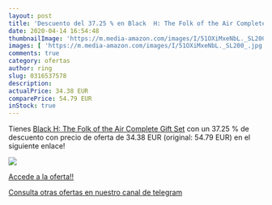 ```yaml
---
layout: post
title: 'Descuento del 37.25 % en Black  H: The Folk of the Air Complete G'
date: 2020-04-14 16:54:48
thumbnailImage: 'https://m.media-amazon.com/images/I/51OXiMxeNbL._SL200_.jpg'
images: [ 'https://m.media-amazon.com/images/I/51OXiMxeNbL._SL200_.jpg' ]
comments: true
category: ofertas
author: ring
slug: 0316537578
description:
actualPrice: 34.38 EUR
comparePrice: 54.79 EUR
inStock: true
---
```


Tienes [Black  H: The Folk of the Air Complete Gift Set](https://www.amazon.com/dp/0316537578/?tag=redken08-20) con un 37.25 % de descuento con precio de oferta de 34.38 EUR (original: 54.79 EUR) en el siguiente enlace!

[![](https://m.media-amazon.com/images/I/51OXiMxeNbL._SL200_.jpg)](https://www.amazon.com/dp/0316537578/?tag=redken08-20)

[Accede a la oferta!!](https://www.amazon.com/dp/0316537578/?tag=redken08-20)

[Consulta otras ofertas en nuestro canal de telegram](https://t.me/s/ofertas25)
